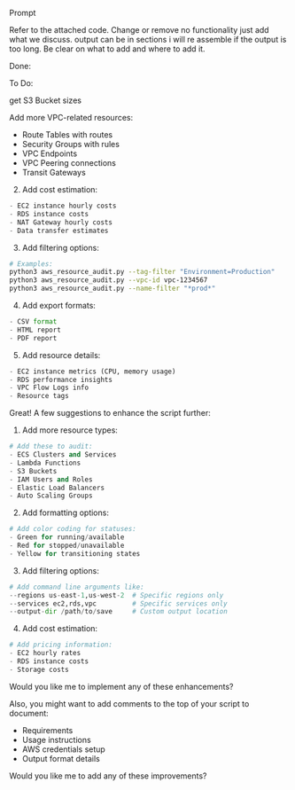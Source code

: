 Prompt

Refer to the attached code.  Change or remove no functionality just add what we discuss.  output can be in sections i will re assemble if the output is too long.  Be clear on what to add and where to add it. 

Done:



To Do:

get S3 Bucket sizes

Add more VPC-related resources:
- Route Tables with routes
- Security Groups with rules
- VPC Endpoints
- VPC Peering connections
- Transit Gateways


2. Add cost estimation:
```python
- EC2 instance hourly costs
- RDS instance costs
- NAT Gateway hourly costs
- Data transfer estimates
```

3. Add filtering options:
```bash
# Examples:
python3 aws_resource_audit.py --tag-filter "Environment=Production"
python3 aws_resource_audit.py --vpc-id vpc-1234567
python3 aws_resource_audit.py --name-filter "*prod*"
```

4. Add export formats:
```python
- CSV format
- HTML report
- PDF report
```

5. Add resource details:
```python
- EC2 instance metrics (CPU, memory usage)
- RDS performance insights
- VPC Flow Logs info
- Resource tags
```

Great! A few suggestions to enhance the script further:

1. Add more resource types:
```python
# Add these to audit:
- ECS Clusters and Services
- Lambda Functions
- S3 Buckets
- IAM Users and Roles
- Elastic Load Balancers
- Auto Scaling Groups
```

2. Add formatting options:
```python
# Add color coding for statuses:
- Green for running/available
- Red for stopped/unavailable
- Yellow for transitioning states
```

3. Add filtering options:
```python
# Add command line arguments like:
--regions us-east-1,us-west-2  # Specific regions only
--services ec2,rds,vpc         # Specific services only
--output-dir /path/to/save     # Custom output location
```

4. Add cost estimation:
```python
# Add pricing information:
- EC2 hourly rates
- RDS instance costs
- Storage costs
```

Would you like me to implement any of these enhancements?

Also, you might want to add comments to the top of your script to document:
- Requirements
- Usage instructions
- AWS credentials setup
- Output format details

Would you like me to add any of these improvements?